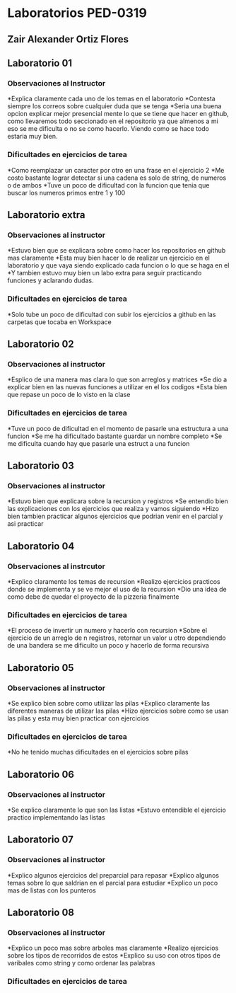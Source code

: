 # Laboratorios PED-0319

## Zair Alexander Ortiz Flores

## Laboratorio 01

### Observaciones al Instructor
*Explica claramente cada uno de los temas en el laboratorio
*Contesta siempre los correos sobre cualquier duda que se tenga
*Seria una buena opcion explicar mejor presencial mente lo que se tiene que hacer en github, como llevaremos todo seccionado en el repositorio ya que almenos a mi eso se me dificulta o no se como hacerlo. Viendo como se hace todo estaria muy bien.

### Dificultades en ejercicios de tarea
*Como reemplazar un caracter por otro en una frase en el ejercicio 2
*Me costo bastante lograr detectar si una cadena es solo de string, de numeros o de ambos
*Tuve un poco de dificultad con la funcion que tenia que buscar los numeros primos entre 1 y 100

## Laboratorio extra

### Observaciones al instructor
*Estuvo bien que se explicara sobre como hacer los repositorios en github mas claramente
*Esta muy bien hacer lo de realizar un ejercicio en el laboratorio y que vaya siendo explicado cada funcion o lo que se haga en el
*Y tambien estuvo muy bien un labo extra para seguir practicando funciones y aclarando dudas.

### Dificultades en ejercicios de tarea
*Solo tube un poco de dificultad con subir los ejercicios a github en las carpetas que tocaba en Workspace

## Laboratorio 02

### Observaciones al instructor
*Esplico de una manera mas clara lo que son arreglos y matrices
*Se dio a explicar bien en las nuevas funciones a utilizar en el los codigos
*Esta bien que repase un poco de lo visto en la clase

### Dificultades en ejercicios de tarea
*Tuve un poco de dificultad en el momento de pasarle una estructura a una funcion
*Se me ha dificultado bastante guardar un nombre completo
*Se me dificulta cuando hay que pasarle una estruct a una funcion 

## Laboratorio 03

### Observaciones al instructor
*Estuvo bien que explicara sobre la recursion y registros
*Se entendio bien las explicaciones con los ejercicios que realiza y vamos siguiendo
*Hizo bien tambien practicar algunos ejercicios que podrian venir en el parcial y asi practicar 

## Laboratorio 04

### Observaciones al instrcutor
*Explico claramente los temas de recursion
*Realizo ejercicios practicos donde se implementa y se ve mejor el uso de la recursion
*Dio una idea de como debe de quedar el proyecto de la pizzeria finalmente

### Dificultades en ejercicios de tarea
*El proceso de invertir un numero y hacerlo con recursion
*Sobre el ejercicio de un arreglo de n registros, retornar un valor u otro dependiendo de una bandera se me dificulto un poco
y hacerlo de forma recursiva

## Laboratorio 05

### Observaciones al instructor
*Se explico bien sobre como utilizar las pilas
*Explico claramente las diferentes maneras de utilizar las pilas
*Hizo ejercicios sobre como se usan las pilas y esta muy bien practicar con ejercicios

### Dificultades en ejercicios de tarea
*No he tenido muchas dificultades en el ejercicios sobre pilas

## Laboratorio 06

### Observaciones al instructor
*Se explico claramente lo que son las listas
*Estuvo entendible el ejercicio practico implementando las listas

## Laboratorio 07

### Observaciones al instructor
*Explico algunos ejercicios del preparcial para repasar
*Explico algunos temas sobre lo que saldrian en el parcial para estudiar
*Explico un poco mas de listas con los punteros

## Laboratorio 08

### Observaciones al instructor
*Explico un poco mas sobre arboles mas claramente
*Realizo ejercicios sobre los tipos de recorridos de estos
*Explico su uso con otros tipos de varibales como string y como ordenar las palabras

### Dificultades en ejercicios de tarea